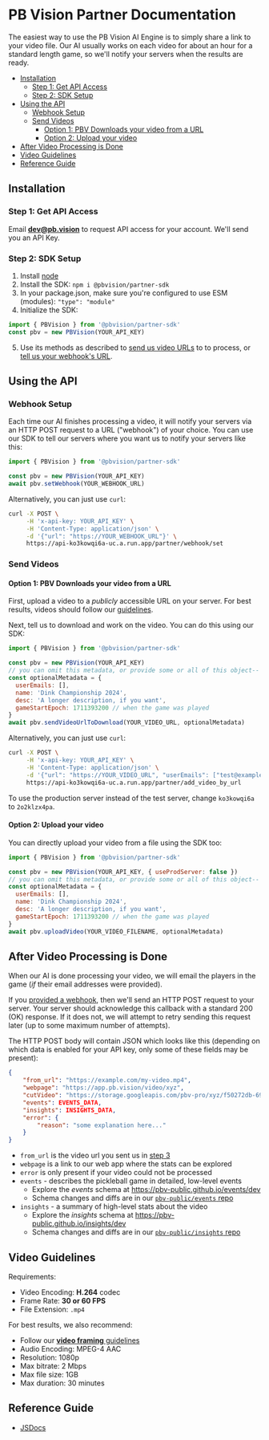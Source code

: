 # PB Vision Partner Documentation <!-- omit in toc -->

The easiest way to use the PB Vision AI Engine is to simply share a link to
your video file. Our AI usually works on each video for about an hour for a
standard length game, so we'll notify your servers when the results are ready.

- [Installation](#installation)
  - [Step 1: Get API Access](#step-1-get-api-access)
  - [Step 2: SDK Setup](#step-2-sdk-setup)
- [Using the API](#using-the-api)
  - [Webhook Setup](#webhook-setup)
  - [Send Videos](#send-videos)
    - [Option 1: PBV Downloads your video from a URL](#option-1-pbv-downloads-your-video-from-a-url)
    - [Option 2: Upload your video](#option-2-upload-your-video)
- [After Video Processing is Done](#after-video-processing-is-done)
- [Video Guidelines](#video-guidelines)
- [Reference Guide](#reference-guide)

## Installation

### Step 1: Get API Access

Email **[dev@pb.vision](mailto:dev@pb.vision)** to request API access for your
account. We'll send you an API Key.

### Step 2: SDK Setup

1. Install [node](https://nodejs.org/en/download)
2. Install the SDK: `npm i @pbvision/partner-sdk`
3. In your package.json, make sure you're configured to use ESM (modules): `"type": "module"`
4. Initialize the SDK:

```javascript
import { PBVision } from '@pbvision/partner-sdk'
const pbv = new PBVision(YOUR_API_KEY)
```

5. Use its methods as described to [send us video URLs](#send-videos) to
   to process, or [tell us your webhook's URL](#webhook-setup).

## Using the API

### Webhook Setup

Each time our AI finishes processing a video, it will notify your servers via
an HTTP POST request to a URL ("webhook") of your choice. You can use our SDK
to tell our servers where you want us to notify your servers like this:

```javascript
import { PBVision } from '@pbvision/partner-sdk'

const pbv = new PBVision(YOUR_API_KEY)
await pbv.setWebhook(YOUR_WEBHOOK_URL)
```

Alternatively, you can just use `curl`:

```bash
curl -X POST \
     -H 'x-api-key: YOUR_API_KEY' \
     -H 'Content-Type: application/json' \
     -d '{"url": "https://YOUR_WEBHOOK_URL"}' \
     https://api-ko3kowqi6a-uc.a.run.app/partner/webhook/set
```

### Send Videos

#### Option 1: PBV Downloads your video from a URL

First, upload a video to a _publicly_ accessible URL on your server. For best
results, videos should follow our [guidelines](#video-guidelines).

Next, tell us to download and work on the video. You can do this using our SDK:

```javascript
import { PBVision } from '@pbvision/partner-sdk'

const pbv = new PBVision(YOUR_API_KEY)
// you can omit this metadata, or provide some or all of this object-- whatever you'd like!
const optionalMetadata = {
  userEmails: [],
  name: 'Dink Championship 2024',
  desc: 'A longer description, if you want',
  gameStartEpoch: 1711393200 // when the game was played
}
await pbv.sendVideoUrlToDownload(YOUR_VIDEO_URL, optionalMetadata)
```

Alternatively, you can just use `curl`:

```bash
curl -X POST \
     -H 'x-api-key: YOUR_API_KEY' \
     -H 'Content-Type: application/json' \
     -d '{"url": "https://YOUR_VIDEO_URL", "userEmails": ["test@example.com"]}' \
     https://api-ko3kowqi6a-uc.a.run.app/partner/add_video_by_url
```

To use the production server instead of the test server, change `ko3kowqi6a` to `2o2klzx4pa`.

#### Option 2: Upload your video

You can directly upload your video from a file using the SDK too:

```javascript
import { PBVision } from '@pbvision/partner-sdk'

const pbv = new PBVision(YOUR_API_KEY, { useProdServer: false })
// you can omit this metadata, or provide some or all of this object-- whatever you'd like!
const optionalMetadata = {
  userEmails: [],
  name: 'Dink Championship 2024',
  desc: 'A longer description, if you want',
  gameStartEpoch: 1711393200 // when the game was played
}
await pbv.uploadVideo(YOUR_VIDEO_FILENAME, optionalMetadata)
```

## After Video Processing is Done

When our AI is done processing your video, we will email the players in the
game (_if_ their email addresses were provided).

If you [provided a webhook](#webhook-setup), then we'll send
an HTTP POST request to your server. Your server should acknowledge this
callback with a standard 200 (OK) response. If it does not, we will attempt to
retry sending this request later (up to some maximum number of attempts).

The HTTP POST body will contain JSON which looks like this (depending on which
data is enabled for your API key, only some of these fields may be present):

```json
{
    "from_url": "https://example.com/my-video.mp4",
    "webpage": "https://app.pb.vision/video/xyz",
    "cutVideo": "https://storage.googleapis.com/pbv-pro/xyz/f50272db-69a8-49ed-9d92-3a4d067af87c/rallies.mp4",
    "events": EVENTS_DATA,
    "insights": INSIGHTS_DATA,
    "error": {
        "reason": "some explanation here..."
    }
}
```

- `from_url` is the video url you sent us in [step 3](#send-videos)
- `webpage` is a link to our web app where the stats can be explored
- `error` is only present if your video could not be processed
- `events` - describes the pickleball game in detailed, low-level events
  - Explore the _events_ schema at <https://pbv-public.github.io/events/dev>
  - Schema changes and diffs are in our [`pbv-public/events` repo](https://github.com/pbv-public/events/blob/dev/CHANGELOG.md)
- `insights` - a summary of high-level stats about the video
  - Explore the _insights_ schema at <https://pbv-public.github.io/insights/dev>
  - Schema changes and diffs are in our [`pbv-public/insights` repo](https://github.com/pbv-public/insights/blob/dev/CHANGELOG.md)

## Video Guidelines

Requirements:

- Video Encoding: **H.264** codec
- Frame Rate: **30 or 60 FPS**
- File Extension: `.mp4`

For best results, we also recommend:

- Follow our [**video framing** guidelines](https://www.pb.vision/video-tips)
- Audio Encoding: MPEG-4 AAC
- Resolution: 1080p
- Max bitrate: 2 Mbps
- Max file size: 1GB
- Max duration: 30 minutes

## Reference Guide

- [JSDocs](https://pbv-public.github.io/partner-sdk-nodejs/)